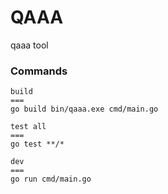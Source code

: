 # QAAA
qaaa tool

### Commands
```
build
===
go build bin/qaaa.exe cmd/main.go

test all
===
go test **/*

dev
===
go run cmd/main.go
```